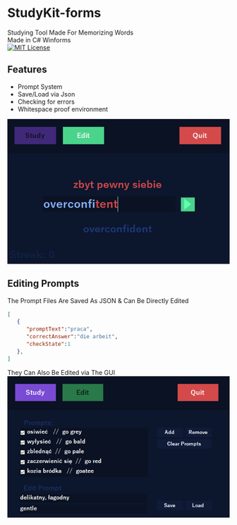 # StudyKit-forms
Studying Tool Made For Memorizing Words
<br>
Made in C# Winforms
<br>
[![MIT License](https://img.shields.io/badge/License-MIT-purple.svg)](https://choosealicense.com/licenses/mit/)

## Features
* Prompt System
* Save/Load via Json
* Checking for errors
* Whitespace proof environment

<img src="Images/Study.png">

## Editing Prompts
The Prompt Files Are Saved As JSON & Can Be Directly Edited
```json
[
   {
      "promptText":"praca",
      "correctAnswer":"die arbeit",
      "checkState":1
   },
]
```
They Can Also Be Edited via The GUI
<br>
<img src="Images/Edit.png">
